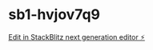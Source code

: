 # sb1-hvjov7q9

[Edit in StackBlitz next generation editor ⚡️](https://stackblitz.com/~/github.com/bloggz703/sb1-hvjov7q9)